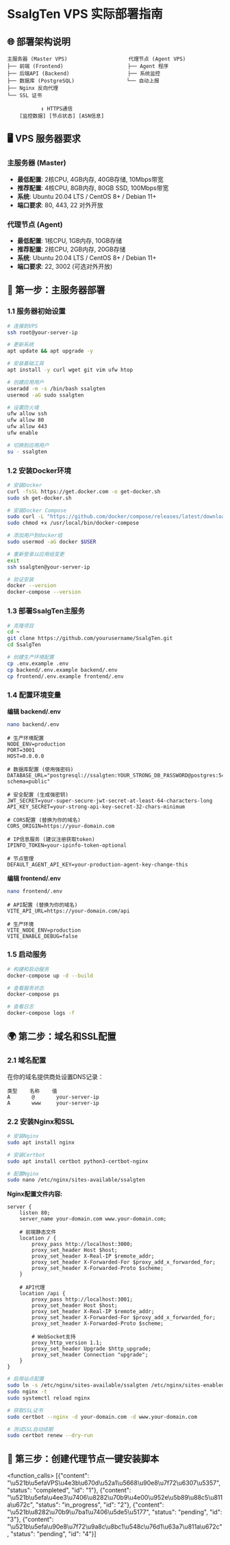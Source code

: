 # SsalgTen VPS 实际部署指南

## 🌐 部署架构说明

```
主服务器 (Master VPS)                    代理节点 (Agent VPS)
├── 前端 (Frontend)                     ├── Agent 程序
├── 后端API (Backend)                   ├── 系统监控
├── 数据库 (PostgreSQL)                 └── 自动上报
├── Nginx 反向代理
└── SSL 证书

           ↕️ HTTPS通信
    [监控数据] [节点状态] [ASN信息]
```

## 🖥️ VPS 服务器要求

### 主服务器 (Master)
- **最低配置**: 2核CPU, 4GB内存, 40GB存储, 10Mbps带宽
- **推荐配置**: 4核CPU, 8GB内存, 80GB SSD, 100Mbps带宽
- **系统**: Ubuntu 20.04 LTS / CentOS 8+ / Debian 11+
- **端口要求**: 80, 443, 22 对外开放

### 代理节点 (Agent)
- **最低配置**: 1核CPU, 1GB内存, 10GB存储
- **推荐配置**: 2核CPU, 2GB内存, 20GB存储  
- **系统**: Ubuntu 20.04 LTS / CentOS 8+ / Debian 11+
- **端口要求**: 22, 3002 (可选对外开放)

## 🚀 第一步：主服务器部署

### 1.1 服务器初始设置

```bash
# 连接到VPS
ssh root@your-server-ip

# 更新系统
apt update && apt upgrade -y

# 安装基础工具
apt install -y curl wget git vim ufw htop

# 创建应用用户
useradd -m -s /bin/bash ssalgten
usermod -aG sudo ssalgten

# 设置防火墙
ufw allow ssh
ufw allow 80
ufw allow 443
ufw enable

# 切换到应用用户
su - ssalgten
```

### 1.2 安装Docker环境

```bash
# 安装Docker
curl -fsSL https://get.docker.com -o get-docker.sh
sudo sh get-docker.sh

# 安装Docker Compose
sudo curl -L "https://github.com/docker/compose/releases/latest/download/docker-compose-$(uname -s)-$(uname -m)" -o /usr/local/bin/docker-compose
sudo chmod +x /usr/local/bin/docker-compose

# 添加用户到docker组
sudo usermod -aG docker $USER

# 重新登录以应用组变更
exit
ssh ssalgten@your-server-ip

# 验证安装
docker --version
docker-compose --version
```

### 1.3 部署SsalgTen主服务

```bash
# 克隆项目
cd ~
git clone https://github.com/yourusername/SsalgTen.git
cd SsalgTen

# 创建生产环境配置
cp .env.example .env
cp backend/.env.example backend/.env
cp frontend/.env.example frontend/.env
```

### 1.4 配置环境变量

**编辑 backend/.env**
```bash
nano backend/.env
```

```env
# 生产环境配置
NODE_ENV=production
PORT=3001
HOST=0.0.0.0

# 数据库配置 (使用强密码)
DATABASE_URL="postgresql://ssalgten:YOUR_STRONG_DB_PASSWORD@postgres:5432/ssalgten?schema=public"

# 安全配置 (生成强密钥)
JWT_SECRET=your-super-secure-jwt-secret-at-least-64-characters-long
API_KEY_SECRET=your-strong-api-key-secret-32-chars-minimum

# CORS配置 (替换为你的域名)
CORS_ORIGIN=https://your-domain.com

# IP信息服务 (建议注册获取token)
IPINFO_TOKEN=your-ipinfo-token-optional

# 节点管理
DEFAULT_AGENT_API_KEY=your-production-agent-key-change-this
```

**编辑 frontend/.env**
```bash
nano frontend/.env
```

```env
# API配置 (替换为你的域名)
VITE_API_URL=https://your-domain.com/api

# 生产环境
VITE_NODE_ENV=production
VITE_ENABLE_DEBUG=false
```

### 1.5 启动服务

```bash
# 构建和启动服务
docker-compose up -d --build

# 查看服务状态
docker-compose ps

# 查看日志
docker-compose logs -f
```

## 🌍 第二步：域名和SSL配置

### 2.1 域名配置

在你的域名提供商处设置DNS记录：
```
类型    名称    值
A       @       your-server-ip
A       www     your-server-ip
```

### 2.2 安装Nginx和SSL

```bash
# 安装Nginx
sudo apt install nginx

# 安装Certbot
sudo apt install certbot python3-certbot-nginx

# 配置Nginx
sudo nano /etc/nginx/sites-available/ssalgten
```

**Nginx配置文件内容:**
```nginx
server {
    listen 80;
    server_name your-domain.com www.your-domain.com;
    
    # 前端静态文件
    location / {
        proxy_pass http://localhost:3000;
        proxy_set_header Host $host;
        proxy_set_header X-Real-IP $remote_addr;
        proxy_set_header X-Forwarded-For $proxy_add_x_forwarded_for;
        proxy_set_header X-Forwarded-Proto $scheme;
    }
    
    # API代理
    location /api {
        proxy_pass http://localhost:3001;
        proxy_set_header Host $host;
        proxy_set_header X-Real-IP $remote_addr;
        proxy_set_header X-Forwarded-For $proxy_add_x_forwarded_for;
        proxy_set_header X-Forwarded-Proto $scheme;
        
        # WebSocket支持
        proxy_http_version 1.1;
        proxy_set_header Upgrade $http_upgrade;
        proxy_set_header Connection "upgrade";
    }
}
```

```bash
# 启用站点配置
sudo ln -s /etc/nginx/sites-available/ssalgten /etc/nginx/sites-enabled/
sudo nginx -t
sudo systemctl reload nginx

# 获取SSL证书
sudo certbot --nginx -d your-domain.com -d www.your-domain.com

# 测试SSL自动续期
sudo certbot renew --dry-run
```

## 📱 第三步：创建代理节点一键安装脚本

<function_calls>
<invoke name="TodoWrite">
<parameter name="todos">[{"content": "\u521b\u5efaVPS\u4e3b\u670d\u52a1\u5668\u90e8\u7f72\u6307\u5357", "status": "completed", "id": "1"}, {"content": "\u521b\u5efa\u4ee3\u7406\u8282\u70b9\u4e00\u952e\u5b89\u88c5\u811a\u672c", "status": "in_progress", "id": "2"}, {"content": "\u521b\u8282\u70b9\u7ba1\u7406\u5de5\u5177", "status": "pending", "id": "3"}, {"content": "\u521b\u5efa\u90e8\u7f72\u9a8c\u8bc1\u548c\u76d1\u63a7\u811a\u672c", "status": "pending", "id": "4"}]